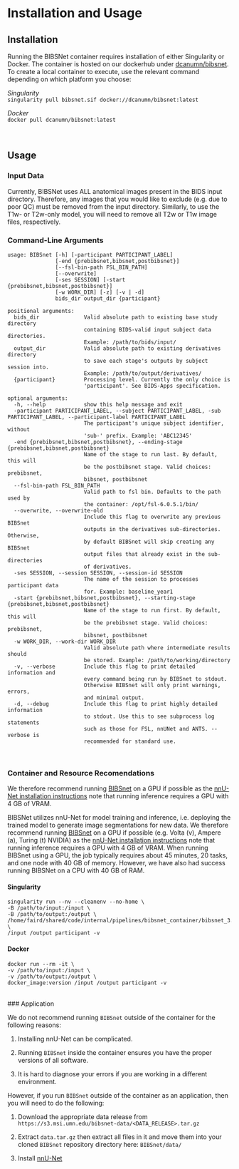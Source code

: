 # Installation and Usage

## Installation

Running the BIBSNet container requires installation of either Singularity or Docker. The container is hosted on our dockerhub under [dcanumn/bibsnet](https://hub.docker.com/r/dcanumn/bibsnet). To create a local container to execute, use the relevant command depending on which platform you choose:

*Singularity* \
`singularity pull bibsnet.sif docker://dcanumn/bibsnet:latest`

*Docker* \
`docker pull dcanumn/bibsnet:latest`

<br />

## Usage

### Input Data

Currently, BIBSNet uses ALL anatomical images present in the BIDS input directory. Therefore, any images that you would like to exclude (e.g. due to poor QC) must be removed from the input directory. Similarly, to use the T1w- or T2w-only model, you will need to remove all T2w or T1w image files, respectively.

### Command-Line Arguments

```
usage: BIBSnet [-h] [-participant PARTICIPANT_LABEL]
               [-end {prebibsnet,bibsnet,postbibsnet}]
               [--fsl-bin-path FSL_BIN_PATH]
               [--overwrite]
               [-ses SESSION] [-start {prebibsnet,bibsnet,postbibsnet}]
               [-w WORK_DIR] [-z] [-v | -d]
               bids_dir output_dir {participant}

positional arguments:
  bids_dir              Valid absolute path to existing base study directory
                        containing BIDS-valid input subject data directories.
                        Example: /path/to/bids/input/
  output_dir            Valid absolute path to existing derivatives directory
                        to save each stage's outputs by subject session into.
                        Example: /path/to/output/derivatives/
  {participant}         Processing level. Currently the only choice is
                        'participant'. See BIDS-Apps specification.

optional arguments:
  -h, --help            show this help message and exit
  -participant PARTICIPANT_LABEL, --subject PARTICIPANT_LABEL, -sub PARTICIPANT_LABEL, --participant-label PARTICIPANT_LABEL
                        The participant's unique subject identifier, without
                        'sub-' prefix. Example: 'ABC12345'
  -end {prebibsnet,bibsnet,postbibsnet}, --ending-stage {prebibsnet,bibsnet,postbibsnet}
                        Name of the stage to run last. By default, this will
                        be the postbibsnet stage. Valid choices: prebibsnet,
                        bibsnet, postbibsnet
  --fsl-bin-path FSL_BIN_PATH
                        Valid path to fsl bin. Defaults to the path used by
                        the container: /opt/fsl-6.0.5.1/bin/
  --overwrite, --overwrite-old
                        Include this flag to overwrite any previous BIBSnet
                        outputs in the derivatives sub-directories. Otherwise,
                        by default BIBSnet will skip creating any BIBSnet
                        output files that already exist in the sub-directories
                        of derivatives.
  -ses SESSION, --session SESSION, --session-id SESSION
                        The name of the session to processes participant data
                        for. Example: baseline_year1
  -start {prebibsnet,bibsnet,postbibsnet}, --starting-stage {prebibsnet,bibsnet,postbibsnet}
                        Name of the stage to run first. By default, this will
                        be the prebibsnet stage. Valid choices: prebibsnet,
                        bibsnet, postbibsnet
  -w WORK_DIR, --work-dir WORK_DIR
                        Valid absolute path where intermediate results should
                        be stored. Example: /path/to/working/directory
  -v, --verbose         Include this flag to print detailed information and
                        every command being run by BIBSnet to stdout.
                        Otherwise BIBSnet will only print warnings, errors,
                        and minimal output.
  -d, --debug           Include this flag to print highly detailed information
                        to stdout. Use this to see subprocess log statements
                        such as those for FSL, nnUNet and ANTS. --verbose is
                        recommended for standard use.

```

<br />

### Container and Resource Recomendations

We therefore recommend running [BIBSnet](https://github.com/DCAN-Labs/BIBSnet) on a GPU if possible as the [nnU-Net installation instructions](https://github.com/MIC-DKFZ/nnUNet/tree/nnunetv1?tab=readme-ov-file#installation) note that running inference requires a GPU with 4 GB of VRAM.

BIBSNet utilizes nnU-Net for model training and inference, i.e. deploying the trained model to generate image segmentations for new data. We therefore recommend running [BIBSnet](https://github.com/DCAN-Labs/BIBSnet) on a GPU if possible (e.g. Volta (v), Ampere (a), Turing (t) NVIDIA) as the [nnU-Net installation instructions](https://github.com/MIC-DKFZ/nnUNet/tree/nnunetv1?tab=readme-ov-file#installation) note that running inference requires a GPU with 4 GB of VRAM. When running BIBSnet using a GPU, the job typically requires about 45 minutes, 20 tasks, and one node with 40 GB of memory. However, we have also had success running BIBSNet on a CPU with 40 GB of RAM.

#### Singularity

    singularity run --nv --cleanenv --no-home \
    -B /path/to/input:/input \
    -B /path/to/output:/output \
    /home/faird/shared/code/internal/pipelines/bibsnet_container/bibsnet_3.0.0.sif \
    /input /output participant -v 

#### Docker

    docker run --rm -it \
    -v /path/to/input:/input \
    -v /path/to/output:/output \
    docker_image:version /input /output participant -v

<br />
### Application

We do not recommend running `BIBSnet` outside of the container for the following reasons: 
1. Installing nnU-Net can be complicated.

1. Running `BIBSnet` inside the container ensures you have the proper versions of all software.

1. It is hard to diagnose your errors if you are working in a different environment.



However, if you run `BIBSnet` outside of the container as an application, then you will need to do the following:

1. Download the appropriate data release from `https://s3.msi.umn.edu/bibsnet-data/<DATA_RELEASE>.tar.gz`

1. Extract `data.tar.gz` then extract all files in it and move them into your cloned `BIBSnet` repository directory here: `BIBSnet/data/`

1. Install [nnU-Net](https://github.com/MIC-DKFZ/nnUNet#installation)

<br />
